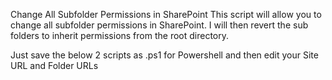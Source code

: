 Change All Subfolder Permissions in SharePoint
This script will allow you to change all subfolder permissions in SharePoint. I will then revert the sub folders to inherit permissions from the root directory.

Just save the below 2 scripts as .ps1 for Powershell and then edit your Site URL and Folder URLs
